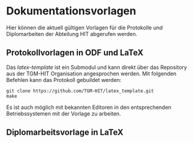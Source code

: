 # Dokumentationsvorlagen
Hier können die aktuell gültigen Vorlagen für die Protokolle und Diplomarbeiten der Abteilung HIT abgerufen werden.

## Protokollvorlagen in ODF und LaTeX
Das *latex-template* ist ein Submodul und kann direkt über das Repository aus der TGM-HIT Organisation angesprochen werden. Mit folgenden Befehlen kann das Protokoll gebuildet werden:

    git clone https://github.com/TGM-HIT/latex_template.git  
    make  

Es ist auch möglich mit bekannten Editoren in den entsprechenden Betriebssystemen mit der Vorlage zu arbeiten.

## Diplomarbeitsvorlage in LaTeX


